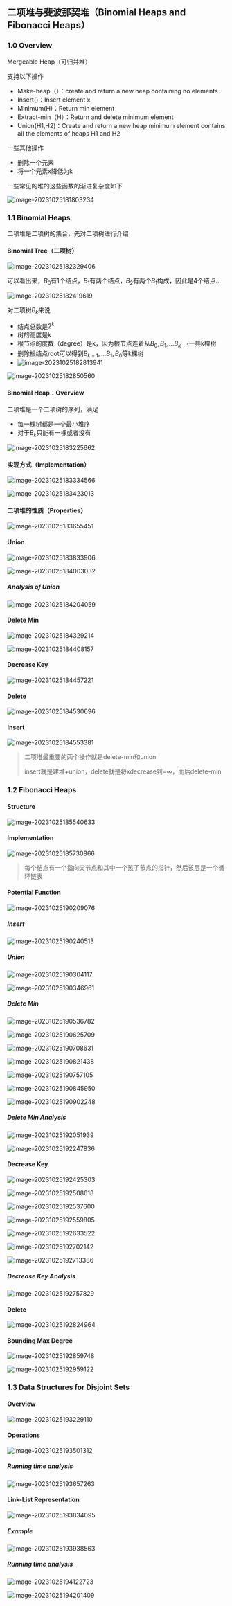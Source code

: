 ## 二项堆与斐波那契堆（Binomial Heaps and Fibonacci Heaps）

### 1.0 Overview

Mergeable Heap（可归并堆）

支持以下操作

- Make-heap（）：create and return a new heap containing no elements
- Insert()：Insert element x
- Minimum(H)：Return min element
- Extract-min（H）：Return and delete minimum element
- Union(H1,H2)：Create and return a new heap minimum element contains all the elements of heaps H1 and H2

一些其他操作

- 删除一个元素
- 将一个元素x降低为k

一些常见的堆的这些函数的渐进复杂度如下

![image-20231025181803234](./assets/image-20231025181803234.png)

### 1.1 Binomial Heaps

二项堆是二项树的集合，先对二项树进行介绍

#### Binomial Tree（二项树）

![image-20231025182329406](./assets/image-20231025182329406.png)

可以看出来，$B_0$有1个结点，$B_1$有两个结点，$B_2$有两个$B_1$构成，因此是4个结点...

![image-20231025182419619](./assets/image-20231025182419619.png)

对二项树$B_k$来说

- 结点总数是$2^k$
- 树的高度是k
- 根节点的度数（degree）是k，因为根节点连着从$B_0,B_1,...B_{k-1}$一共k棵树
- 删除根结点root可以得到$B_{k-1},...B_1,B_0$等k棵树
- ![image-20231025182813941](./assets/image-20231025182813941.png)

![image-20231025182850560](./assets/image-20231025182850560.png)

#### Binomial Heap：Overview

二项堆是一个二项树的序列，满足

- 每一棵树都是一个最小堆序
- 对于$B_k$只能有一棵或者没有

![image-20231025183225662](./assets/image-20231025183225662.png)

#### 实现方式（Implementation）

![image-20231025183334566](./assets/image-20231025183334566.png)

![image-20231025183423013](./assets/image-20231025183423013.png)

#### 二项堆的性质（Properties）

![image-20231025183655451](./assets/image-20231025183655451.png)

#### Union

![image-20231025183833906](./assets/image-20231025183833906.png)

![image-20231025184003032](./assets/image-20231025184003032.png)

##### Analysis of Union

![image-20231025184204059](./assets/image-20231025184204059.png)

#### Delete Min

![image-20231025184329214](./assets/image-20231025184329214.png)

![image-20231025184408157](./assets/image-20231025184408157.png)

#### Decrease Key

![image-20231025184457221](./assets/image-20231025184457221.png)

#### Delete

![image-20231025184530696](./assets/image-20231025184530696.png)

#### Insert

![image-20231025184553381](./assets/image-20231025184553381.png)

>二项堆最重要的两个操作就是delete-min和union
>
>insert就是建堆+union，delete就是将xdecrease到$-\infty$，而后delete-min



### 1.2 Fibonacci Heaps

#### Structure

![image-20231025185540633](./assets/image-20231025185540633.png)

#### Implementation

![image-20231025185730866](./assets/image-20231025185730866.png)

>每个结点有一个指向父节点和其中一个孩子节点的指针，然后该层是一个循环链表

#### Potential Function

![image-20231025190209076](./assets/image-20231025190209076.png)

##### Insert

![image-20231025190240513](./assets/image-20231025190240513.png)

##### Union

![image-20231025190304117](./assets/image-20231025190304117.png)

![image-20231025190346961](./assets/image-20231025190346961.png)

##### Delete Min

![image-20231025190536782](./assets/image-20231025190536782.png)

![image-20231025190625709](./assets/image-20231025190625709.png)

![image-20231025190708631](./assets/image-20231025190708631.png)

![image-20231025190821438](./assets/image-20231025190821438.png)

![image-20231025190757105](./assets/image-20231025190757105.png)

![image-20231025190845950](./assets/image-20231025190845950.png)

![image-20231025190902248](./assets/image-20231025190902248.png)

##### Delete Min Analysis

![image-20231025192051939](./assets/image-20231025192051939.png)

![image-20231025192247836](./assets/image-20231025192247836.png)

#### Decrease Key

![image-20231025192425303](./assets/image-20231025192425303.png)

![image-20231025192508618](./assets/image-20231025192508618.png)

![image-20231025192537600](./assets/image-20231025192537600.png)

![image-20231025192559805](./assets/image-20231025192559805.png)

![image-20231025192633522](./assets/image-20231025192633522.png)

![image-20231025192702142](./assets/image-20231025192702142.png)

![image-20231025192713386](./assets/image-20231025192713386.png)

##### Decrease Key Analysis

![image-20231025192757829](./assets/image-20231025192757829.png)

#### Delete

![image-20231025192824964](./assets/image-20231025192824964.png)

#### Bounding Max Degree

![image-20231025192859748](./assets/image-20231025192859748.png)

![image-20231025192959122](./assets/image-20231025192959122.png)



### 1.3 Data Structures for Disjoint Sets

#### Overview

![image-20231025193229110](./assets/image-20231025193229110.png)

#### Operations

![image-20231025193501312](./assets/image-20231025193501312.png)

##### Running time analysis

![image-20231025193657263](./assets/image-20231025193657263.png)

#### Link-List Representation

![image-20231025193834095](./assets/image-20231025193834095.png)

##### Example

![image-20231025193938563](./assets/image-20231025193938563.png)

##### Running time analysis

![image-20231025194122723](./assets/image-20231025194122723.png)

![image-20231025194201409](./assets/image-20231025194201409.png)